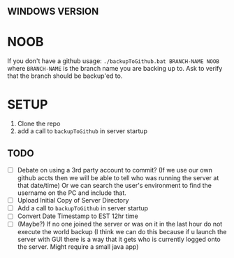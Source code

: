 ## WINDOWS VERSION

# NOOB
If you don't have a github
usage: ```./backupToGithub.bat BRANCH-NAME NOOB```
where ```BRANCH-NAME``` is the branch name you are backing up to. Ask to verify that the branch should be backup'ed to.

# SETUP
1. Clone the repo
2. add a call to ```backupToGithub``` in server startup


## TODO

- [ ] Debate on using a 3rd party account to commit? (If we use our own github accts then we will be able to tell who was running the server at that date/time) Or we can search the user's environment to find the username on the PC and include that.
- [ ] Upload Initial Copy of Server Directory
- [ ] Add a call to ```backupToGithub``` in server startup
- [ ] Convert Date Timestamp to EST 12hr time
- [ ] (Maybe?) If no one joined the server or was on it in the last hour do not execute the world backup (I think we can do this because if u launch the server with GUI there is a way that it gets who is currently logged onto the server. Might require a small java app)
